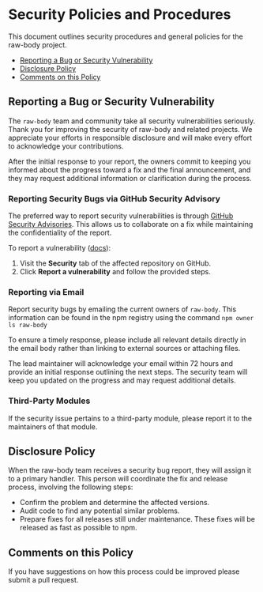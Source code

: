 # Security Policies and Procedures

This document outlines security procedures and general policies for the raw-body
project.

  * [Reporting a Bug or Security Vulnerability](#reporting-a-bug-or-security-vulnerability)
  * [Disclosure Policy](#disclosure-policy)
  * [Comments on this Policy](#comments-on-this-policy)

## Reporting a Bug or Security Vulnerability  

The `raw-body` team and community take all security vulnerabilities seriously. 
Thank you for improving the security of raw-body and related projects. 
We appreciate your efforts in responsible disclosure and will make every effort 
to acknowledge your contributions.  

After the initial response to your report, the owners commit to keeping you informed
about the progress toward a fix and the final announcement, and they may request additional
information or clarification during the process.

### Reporting Security Bugs via GitHub Security Advisory 

The preferred way to report security vulnerabilities is through 
[GitHub Security Advisories](https://github.com/advisories). 
This allows us to collaborate on a fix while maintaining the 
confidentiality of the report.  

To report a vulnerability
([docs](https://docs.github.com/en/code-security/security-advisories/guidance-on-reporting-and-writing-information-about-vulnerabilities/privately-reporting-a-security-vulnerability)):  
1. Visit the **Security** tab of the affected repository on GitHub.  
2. Click **Report a vulnerability** and follow the provided steps.  

### Reporting via Email  

Report security bugs by emailing the current owners of `raw-body`. This information can be found in the npm registry using the command `npm owner ls raw-body`

To ensure a timely response, please include all relevant details directly in the email body rather than linking to external sources or attaching files.  

The lead maintainer will acknowledge your email within 72 hours and provide an initial response outlining the next steps. The security team will keep you updated on the progress and may request additional details.  

### Third-Party Modules  

If the security issue pertains to a third-party module, please report it to the maintainers of that module.  

## Disclosure Policy

When the raw-body team receives a security bug report, they will assign it to a
primary handler. This person will coordinate the fix and release process,
involving the following steps:

  * Confirm the problem and determine the affected versions.
  * Audit code to find any potential similar problems.
  * Prepare fixes for all releases still under maintenance. These fixes will be
    released as fast as possible to npm.

## Comments on this Policy

If you have suggestions on how this process could be improved please submit a
pull request.
